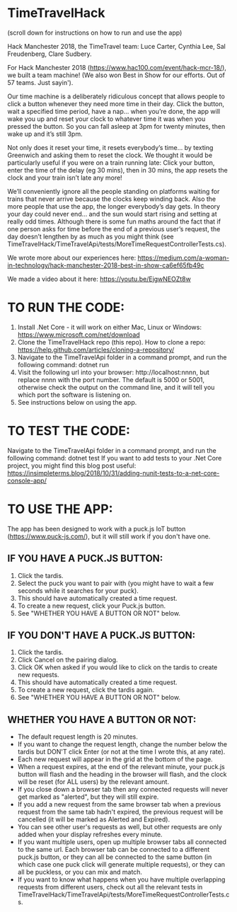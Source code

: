 # TimeTravelHack

(scroll down for instructions on how to run and use the app)

Hack Manchester 2018, the TimeTravel team: Luce Carter, Cynthia Lee, Sal Freudenberg, Clare Sudbery.

For Hack Manchester 2018 (https://www.hac100.com/event/hack-mcr-18/), we built a team machine!
(We also won Best in Show for our efforts. Out of 57 teams. Just sayin').

Our time machine is a deliberately ridiculous concept that allows people to click a button whenever they need more time in their day. Click the button, wait a specified time period, have a nap… when you’re done, the app will wake you up and reset your clock to whatever time it was when you pressed the button. So you can fall asleep at 3pm for twenty minutes, then wake up and it’s still 3pm.

Not only does it reset your time, it resets everybody’s time… by texting Greenwich and asking them to reset the clock. We thought it would be particularly useful if you were on a train running late: Click your button, enter the time of the delay (eg 30 mins), then in 30 mins, the app resets the clock and your train isn’t late any more!

We’ll conveniently ignore all the people standing on platforms waiting for trains that never arrive because the clocks keep winding back. Also the more people that use the app, the longer everybody’s day gets. In theory your day could never end… and the sun would start rising and setting at really odd times. Although there is some fun maths around the fact that if one person asks for time before the end of a previous user’s request, the day doesn’t lengthen by as much as you might think (see TimeTravelHack/TimeTravelApi/tests/MoreTimeRequestControllerTests.cs).

We wrote more about our experiences here:
https://medium.com/a-woman-in-technology/hack-manchester-2018-best-in-show-ca6ef65fb49c

We made a video about it here: https://youtu.be/EjgwNEOZt8w

# TO RUN THE CODE:
1) Install .Net Core - it will work on either Mac, Linux or Windows: https://www.microsoft.com/net/download
2) Clone the TimeTravelHack repo (this repo). How to clone a repo: https://help.github.com/articles/cloning-a-repository/
3) Navigate to the TimeTravelApi folder in a command prompt, and run the following command: dotnet run
4) Visit the following url into your browser: http://localhost:nnnn, but replace nnnn with the port number. The default is 5000 or 5001, otherwise check the output on the command line, and it will tell you which port the software is listening on.
5) See instructions below on using the app.

# TO TEST THE CODE:
Navigate to the TimeTravelApi folder in a command prompt, and run the following command: dotnet test
If you want to add tests to your .Net Core project, you might find this blog post useful: https://insimpleterms.blog/2018/10/31/adding-nunit-tests-to-a-net-core-console-app/

# TO USE THE APP:
The app has been designed to work with a puck.js IoT button (https://www.puck-js.com/), but it will still work if you don't have one.
## IF YOU HAVE A PUCK.JS BUTTON:
1) Click the tardis.
2) Select the puck you want to pair with (you might have to wait a few seconds while it searches for your puck).
3) This should have automatically created a time request. 
4) To create a new request, click your Puck.js button.
5) See "WHETHER YOU HAVE A BUTTON OR NOT" below.
## IF YOU DON'T HAVE A PUCK.JS BUTTON:
1) Click the tardis.
2) Click Cancel on the pairing dialog.
3) Click OK when asked if you would like to click on the tardis to create new requests.
4) This should have automatically created a time request. 
5) To create a new request, click the tardis again.
6) See "WHETHER YOU HAVE A BUTTON OR NOT" below.
## WHETHER YOU HAVE A BUTTON OR NOT:
- The default request length is 20 minutes.
- If you want to change the request length, change the number below the tardis but DON'T click Enter (or not at the time I wrote this, at any rate).
- Each new request will appear in the grid at the bottom of the page.
- When a request expires, at the end of the relevant minute, your puck.js button will flash and the heading in the browser will flash, and the clock will be reset (for ALL users) by the relevant amount.
- If you close down a browser tab then any connected requests will never get marked as "alerted", but they will still expire.
- If you add a new request from the same browser tab when a previous request from the same tab hadn't expired, the previous request will be cancelled (it will be marked as Alerted and Expired).
- You can see other user's requests as well, but other requests are only added when your display refreshes every minute.
- If you want multiple users, open up multiple browser tabs all connected to the same url. Each browser tab can be connected to a different puck.js button, or they can all be connected to the same button (in which case one puck click will generate multiple requests), or they can all be puckless, or you can mix and match.
- If you want to know what happens when you have multiple overlapping requests from different users, check out all the relevant tests in TimeTravelHack/TimeTravelApi/tests/MoreTimeRequestControllerTests.cs.

